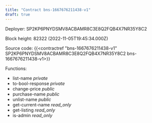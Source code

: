 ```yaml
---
title: "Contract bns-1667676211438-v1"
draft: true
---
```

Deployer: SP2KP6PNYDSMV8ACBAMR8C3E8Q2FQB4X7NR35Y8C2


 



Block height: 82322 (2022-11-05T19:45:34.000Z)

Source code: {{<contractref "bns-1667676211438-v1" SP2KP6PNYDSMV8ACBAMR8C3E8Q2FQB4X7NR35Y8C2 bns-1667676211438-v1>}}

Functions:

* list-name _private_
* to-bool-response _private_
* change-price _public_
* purchase-name _public_
* unlist-name _public_
* get-current-name _read_only_
* get-listing _read_only_
* is-admin _read_only_
